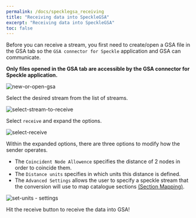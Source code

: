 ```yaml
---
permalink: /docs/specklegsa_receiving
title: "Receiving data into SpeckleGSA"
excerpt: "Receiving data into SpeckleGSA"
toc: false
---
```

Before you can receive a stream, you first need to create/open a GSA file in the GSA tab so the `GSA connector for Speckle` application and GSA can communicate.

**Only files opened in the GSA tab are accessible by the GSA connector for Speckle application.**

![new-or-open-gsa]({{site.baseurl}}/assets/images/quick_start/new-or-open-gsa.png)

Select the desired stream from the list of streams.

![select-stream-to-receive]({{site.baseurl}}/assets/images/quick_start/select-stream-to-receive.png)

Select `receive` and expand the options.

![select-receive]({{site.baseurl}}/assets/images/quick_start/select-receive.png)

Within the expanded options, there are three options to modify how the sender operates.
- The `Coincident Node Allowence` specifies the distance of 2 nodes in order to coincide them.
- The `Distance units` specifies in which units this distance is defined.
- The `Advanced Settings` allows the user to specify a speckle stream that the conversion will use to map catalogue sections [ (Section Mapping)](06_section_mapping.md).

![set-units - settings]({{site.baseurl}}/assets/images/quick_start/set-units.png)

Hit the receive button to receive the data into GSA!

